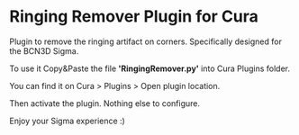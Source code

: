 # Ringing Remover Plugin for Cura
Plugin to remove the ringing artifact on corners. Specifically designed for the BCN3D Sigma.

To use it Copy&Paste the file **'RingingRemover.py'** into Cura Plugins folder.

You can find it on Cura > Plugins > Open plugin location.

Then activate the plugin. Nothing else to configure. 

Enjoy your Sigma experience :)